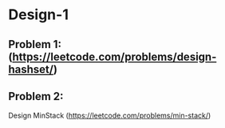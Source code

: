 # Design-1

## Problem 1:(https://leetcode.com/problems/design-hashset/)



## Problem 2:
Design MinStack (https://leetcode.com/problems/min-stack/)





